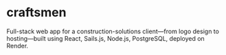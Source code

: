 # craftsmen
Full-stack web app for a construction-solutions client—from logo design to hosting—built using React, Sails.js, Node.js, PostgreSQL, deployed on Render.
